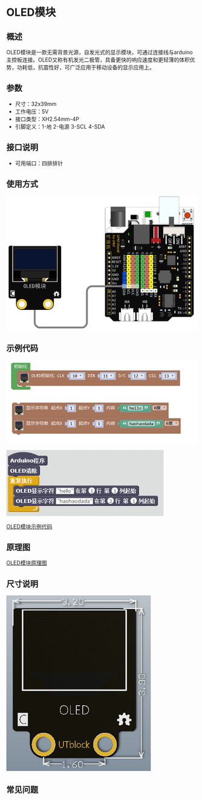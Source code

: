 # OLED模块

## 概述

OLED模块是一款无需背景光源，自发光式的显示模块，可通过连接线与arduino主控板连接。OLED又称有机发光二极管，具备更快的响应速度和更轻薄的体积优势，功耗低，抗震性好，可广泛应用于移动设备的显示应用上。

## 参数

* 尺寸：32x39mm
* 工作电压：5V
* 接口类型：XH2.54mm-4P
* 引脚定义：1-地 2-电源 3-SCL 4-SDA

## 接口说明

* 可用端口：四排排针

## 使用方式

![](../../.gitbook/assets/arduino-26.png)

## 示例代码

![](../../.gitbook/assets/arduino-198.png)

![](../../.gitbook/assets/arduino-49.png)

[OLED模块示例代码](http://www.haohaodada.com/show.php?id=956375)

## 原理图

[OLED模块原理图](https://github.com/Haohaodada-official/haohaodada-docs/blob/master/原理图/OLED模块.pdf)

## 尺寸说明

![](../../.gitbook/assets/arduino-09.png)

## 常见问题

